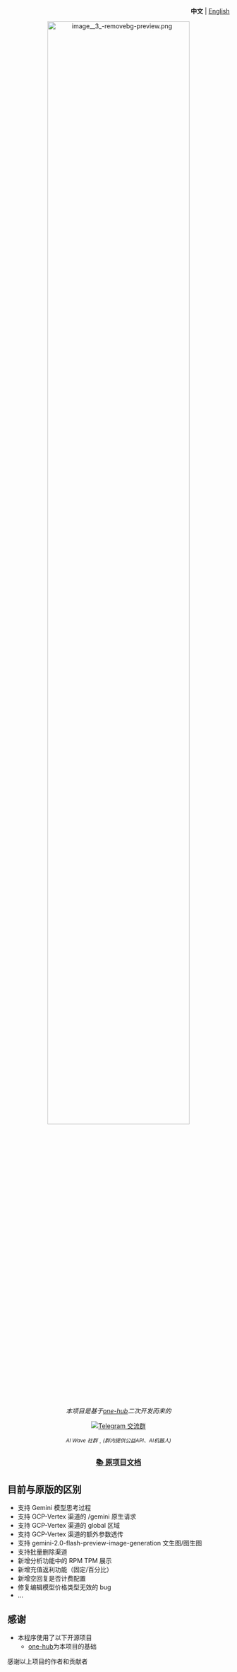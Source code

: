 <p align="right">
   <strong>中文</strong> | <a href="./README.en.md">English</a>
</p>

<p align="center">
   <picture>
   <img style="width: 80%" src="https://pic1.imgdb.cn/item/6846e33158cb8da5c83eb1eb.png" alt="image__3_-removebg-preview.png"> 
    </picture>
</p>

<div align="center">

_本项目是基于[one-hub](https://github.com/MartialBE/one-api)二次开发而来的_

<a href="https://t.me/+LGKwlC_xa-E5ZDk9">
  <img src="https://img.shields.io/badge/Telegram-AI Wave交流群-0088cc?style=for-the-badge&logo=telegram&logoColor=white" alt="Telegram 交流群" />
</a>

<sup><i>AI Wave 社群</i></sup> · <sup><i>(群内提供公益API、AI机器人)</i></sup>

### [📚 原项目文档](https://one-hub-doc.vercel.app/)

</div>


## 目前与原版的区别

- 支持 Gemini 模型思考过程
- 支持 GCP-Vertex 渠道的 /gemini 原生请求
- 支持 GCP-Vertex 渠道的 global 区域
- 支持 GCP-Vertex 渠道的额外参数透传
- 支持 gemini-2.0-flash-preview-image-generation 文生图/图生图
- 支持批量删除渠道
- 新增分析功能中的 RPM TPM 展示
- 新增充值返利功能（固定/百分比）
- 新增空回复是否计费配置
- 修复编辑模型价格类型无效的 bug
- ...



## 感谢

- 本程序使用了以下开源项目
    - [one-hub](https://github.com/MartialBE/one-api)为本项目的基础
  
感谢以上项目的作者和贡献者
